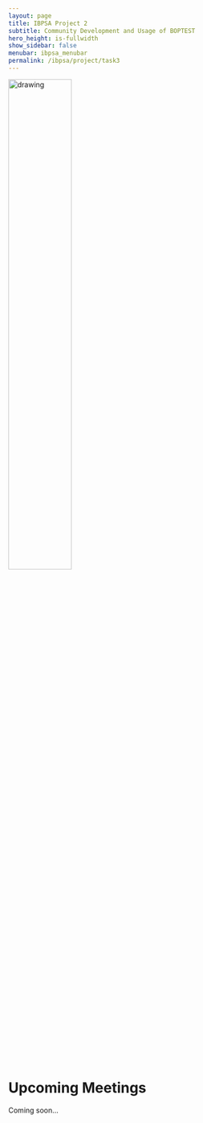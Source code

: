```yaml
---
layout: page
title: IBPSA Project 2
subtitle: Community Development and Usage of BOPTEST
hero_height: is-fullwidth
show_sidebar: false
menubar: ibpsa_menubar
permalink: /ibpsa/project/task3
---
```


<img src="../../../images/project2logo.png" alt="drawing" width="50%"/>

# Upcoming Meetings

Coming soon...
